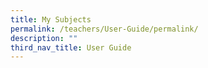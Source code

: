 ```yaml
---
title: My Subjects
permalink: /teachers/User-Guide/permalink/
description: ""
third_nav_title: User Guide
---
```

